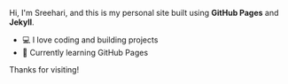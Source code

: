 
Hi, I'm Sreehari, and this is my personal site built using **GitHub Pages** and **Jekyll**.

- 💻 I love coding and building projects
- 🌱 Currently learning GitHub Pages

Thanks for visiting!
